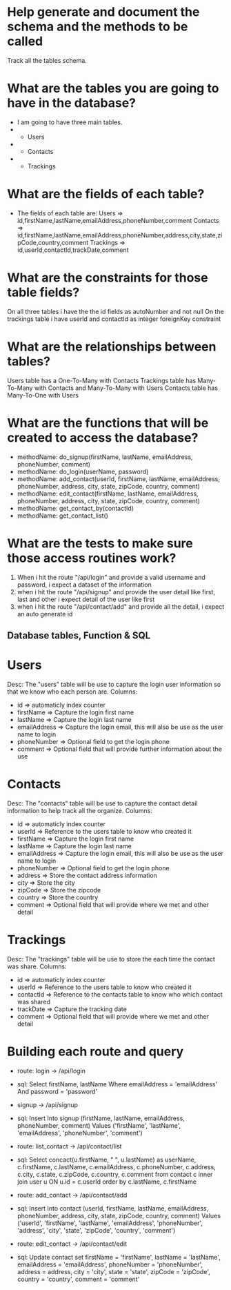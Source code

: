 # Help generate and document the schema and the methods to be called

Track all the tables schema.

# What are the tables you are going to have in the database?

- I am going to have three main tables.
- - Users
- - Contacts
- - Trackings

# What are the fields of each table?

- The fields of each table are:
Users => id,firstName,lastName,emailAddress,phoneNumber,comment
Contacts => id,firstName,lastName,emailAddress,phoneNumber,address,city,state,zipCode,country,comment
Trackings => id,userId,contactId,trackDate,comment

# What are the constraints for those table fields?

On all three tables i have the the id fields as autoNumber and not null
On the trackings table i have userId and contactId as integer foreignKey constraint

# What are the relationships between tables?

Users table has a One-To-Many with Contacts
Trackings table has Many-To-Many with Contacts and Many-To-Many with Users
Contacts table has Many-To-One with Users

# What are the functions that will be created to access the database?

- methodName: do_signup(firstName, lastName, emailAddress, phoneNumber, comment)
- methodName: do_login(userName, password)
- methodName: add_contact(userId, firstName, lastName, emailAddress, phoneNumber, address, city, state, zipCode, country, comment)
- methodName: edit_contact(firstName, lastName, emailAddress, phoneNumber, address, city, state, zipCode, country, comment)
- methodName: get_contact_by(contactId)
- methodName: get_contact_list()

# What are the tests to make sure those access routines work?

1. When i hit the route "/api/login" and provide a valid username and password, i expect a dataset of the information
2. when i hit the route "/api/signup" and provide the user detail like first, last and other i expect detail of the user like first
3. when i hit the route "/api/contact/add" and provide all the detail, i expect an auto generate id

## Database tables, Function & SQL

# Users

Desc: The "users" table will be use to capture the login user information so that we know who each person are.
Columns:

- id => automaticly index counter
- firstName => Capture the login first name
- lastName =>  Capture the login last name
- emailAddress => Capture the login email, this will also be use as the user name to login
- phoneNumber => Optional field to get the login phone
- comment => Optional field that will provide further information about the use

# Contacts

Desc: The "contacts" table will be use to capture the contact detail information to help track all the organize.
Columns:

- id => automaticly index counter
- userId => Reference to the users table to know who created it
- firstName => Capture the login first name
- lastName =>  Capture the login last name
- emailAddress => Capture the login email, this will also be use as the user name to login
- phoneNumber => Optional field to get the login phone
- address =>  Store the contact address information
- city => Store the city
- zipCode => Store the zipcode
- country => Store the country
- comment => Optional field that will provide where we met and other detail

# Trackings

Desc: The "trackings" table will be use to store the each time the contact was share.
Columns:

- id => automaticly index counter
- userId => Reference to the users table to know who created it
- contactId => Reference to the contacts table to know who which contact was shared
- trackDate => Capture the tracking date
- comment => Optional field that will provide where we met and other detail

# Building each route and query

- route: login -> /api/login
- sql: Select firstName, lastName Where emailAddress = 'emailAddress' And password = 'password'

- signup -> /api/signup
- sql: Insert Into signup
    (firstName, lastName, emailAddress, phoneNumber, comment) Values ('firstName', 'lastName', 'emailAddress', 'phoneNumber', 'comment')

- route: list_contact -> /api/contact/list
- sql: Select
    concact(u.firstName, " ", u.lastName) as userName, c.firstName, c.lastName, c.emailAddress, c.phoneNumber,
    c.address, c.city, c.state, c.zipCode, c.country, c.comment
    from contact c inner join user u ON u.id = c.userId order by c.lastName, c.firstName

- route: add_contact -> /api/contact/add
- sql: Insert Into contact
    (userId, firstName, lastName, emailAddress, phoneNumber, address, city, state, zipCode, country, comment)
    Values ('userId', 'firstName', 'lastName', 'emailAddress', 'phoneNumber', 'address', 'city', 'state', 'zipCode', 'country', 'comment')

- route: edit_contact -> /api/contact/edit
- sql: Update contact set
    firstName = 'firstName', lastName = 'lastName', emailAddress = 'emailAddress',
    phoneNumber = 'phoneNumber', address = address, city = 'city', state = 'state',
    zipCode = 'zipCode', country = 'country', comment = 'comment'

